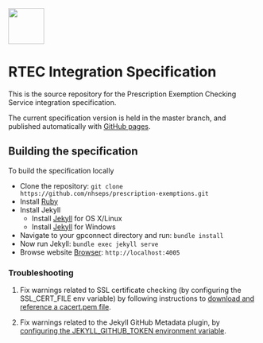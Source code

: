 <img src="images/logo.png" height=72>

# RTEC Integration Specification

This is the source repository for the Prescription Exemption Checking Service integration specification.

The current specification version is held in the master branch, and published automatically with <a href="https://nhseps.github.io/prescription-exemptions/">GitHub pages</a>.

## Building the specification

To build the specification locally

- Clone the repository: `git clone https://github.com/nhseps/prescription-exemptions.git`
- Install [Ruby](https://www.ruby-lang.org/en/documentation/installation/#homebrew)
- Install Jekyll
  - Install [Jekyll](https://jekyllrb.com/docs/installation/) for OS X/Linux
  - Install [Jekyll](https://jekyllrb.com/docs/windows/) for Windows
- Navigate to your gpconnect directory and run: `bundle install`
- Now run Jekyll: `bundle exec jekyll serve`
- Browse website [Browser](http://localhost:4005): `http://localhost:4005`

### Troubleshooting

1) Fix warnings related to SSL certificate checking (by configuring the SSL_CERT_FILE env variable) by following instructions to [download and reference a cacert.pem file](https://gist.github.com/fnichol/867550).

2) Fix warnings related to the Jekyll GitHub Metadata plugin, by [configuring the JEKYLL_GITHUB_TOKEN environment variable](https://github.com/jekyll/github-metadata).
